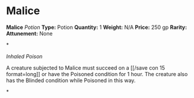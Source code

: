 # Malice

**Malice**
_Potion_
**Type:** Potion
**Quantity:** 1
**Weight:** N/A
**Price:** 250 gp
**Rarity:** 
**Attunement:** None

*<p>*Inhaled Poison*

A creature subjected to Malice must succeed on a [[/save con 15 format=long]] or have the Poisoned condition for 1 hour. The creature also has the Blinded condition while Poisoned in this way.</p>*
